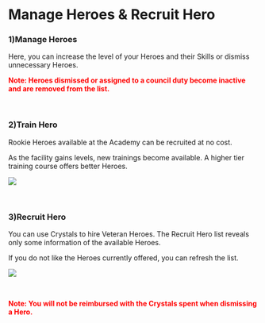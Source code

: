 # Manage Heroes & Recruit Hero

### 1)Manage Heroes

 Here, you can increase the level of your Heroes and their Skills or dismiss unnecessary Heroes.

<font color="red">**Note: Heroes dismissed or assigned to a council duty become inactive and are removed from the list.**</font>

<br>

### 2)Train Hero

 Rookie Heroes available at the Academy can be recruited at no cost.

As the facility gains levels, new trainings become available. A higher tier training course offers better Heroes.

![](http://astrokings.s3.amazonaws.com/html/img/help/104_001rookiehero.jpg)

<br>

### 3)Recruit Hero

 You can use Crystals to hire Veteran Heroes. The Recruit Hero list reveals only some information of the available Heroes.

If you do not like the Heroes currently offered, you can refresh the list.

![](http://astrokings.s3.amazonaws.com/html/img/help/104_002veteranhero.jpg)

<br>

<font color="red">**Note: You will not be reimbursed with the Crystals spent when dismissing a Hero.**</font>